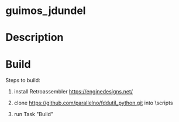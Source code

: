 # guimos_jdundel

# Description


# Build

Steps to build:

1. install Retroassembler
https://enginedesigns.net/

2. clone https://github.com/parallelno/fddutil_python.git into \scripts
3. run Task "Build"